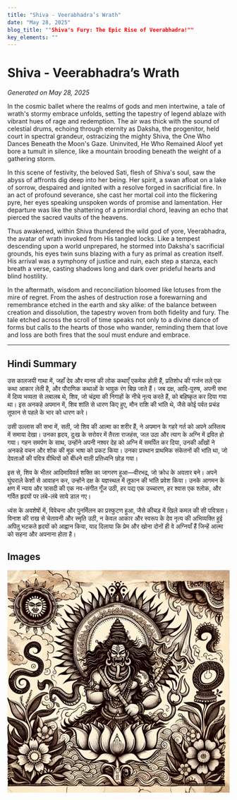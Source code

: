 ```yaml
---
title: "Shiva - Veerabhadra’s Wrath"
date: "May 28, 2025"
blog_title: ""Shiva's Fury: The Epic Rise of Veerabhadra!""
key_elements: ""
---
```


# Shiva - Veerabhadra’s Wrath

*Generated on May 28, 2025*

In the cosmic ballet where the realms of gods and men intertwine, a tale of wrath's stormy embrace unfolds, setting the tapestry of legend ablaze with vibrant hues of rage and redemption. The air was thick with the sound of celestial drums, echoing through eternity as Daksha, the progenitor, held court in spectral grandeur, ostracizing the mighty Shiva, the One Who Dances Beneath the Moon's Gaze. Uninvited, He Who Remained Aloof yet bore a tumult in silence, like a mountain brooding beneath the weight of a gathering storm.

In this scene of festivity, the beloved Sati, flesh of Shiva's soul, saw the abyss of affronts dig deep into her being. Her spirit, a swan afloat on a lake of sorrow, despaired and ignited with a resolve forged in sacrificial fire. In an act of profound severance, she cast her mortal coil into the flickering pyre, her eyes speaking unspoken words of promise and lamentation. Her departure was like the shattering of a primordial chord, leaving an echo that pierced the sacred vaults of the heavens.

Thus awakened, within Shiva thundered the wild god of yore, Veerabhadra, the avatar of wrath invoked from His tangled locks. Like a tempest descending upon a world unprepared, he stormed into Daksha's sacrificial grounds, his eyes twin suns blazing with a fury as primal as creation itself. His arrival was a symphony of justice and ruin, each step a stanza, each breath a verse, casting shadows long and dark over prideful hearts and blind hostility.

In the aftermath, wisdom and reconciliation bloomed like lotuses from the mire of regret. From the ashes of destruction rose a forewarning and remembrance etched in the earth and sky alike: of the balance between creation and dissolution, the tapestry woven from both fidelity and fury. The tale etched across the scroll of time speaks not only to a divine dance of forms but calls to the hearts of those who wander, reminding them that love and loss are both fires that the soul must endure and embrace.

---

## Hindi Summary

उस कालजयी गाथा में, जहाँ देव और मानव की लोक कथाएँ एकमेक होती हैं, प्रतिशोध की गर्जन तले एक कथा आकार लेती है, और पौराणिक कथाओं के भावुक रंग बिछ जाते हैं। जब दक्ष, आदि-पुरुष, अपनी सभा में दिव्य भव्यता से लबालब थे, शिव, जो चंद्रमा की निगाहों के नीचे नृत्य करते हैं, को बहिष्कृत कर दिया गया था। इस अनकहे अपमान में, शिव शांति से धारण किए हुए, मौन राशि की भांति थे, जैसे कोई पर्वत प्रचंड तूफान से पहले के भार को धारण करे।

उसी उल्लास की सभा में, सती, जो शिव की आत्मा का शरीर हैं, ने अपमान के गहरे गर्त को अपने अस्तित्व में समाया देखा। उनका हृदय, दुःख के सरोवर में तैरता राजहंस, जल उठा और त्याग के अग्नि में द्रवित हो गया। गहन समर्पण के साथ, उन्होंने अपनी नश्वर देह को अग्नि में समर्पित कर दिया, उनकी आँखों ने अनकहे वचन और शोक की मूक भाषा को प्रकट किया। उनका प्रस्थान प्राथमिक संकेतनों की भांति था, जो देवताओं की पवित्र वीथियों को बींधने वाली प्रतिध्वनि छोड़ गया।

इस से, शिव के भीतर आदिमाविवर्त शक्ति का जागरण हुआ—वीरभद्र, जो क्रोध के अवतार बने। अपने घुंघराले केशों से आवाहन कर, उन्होंने दक्ष के यज्ञस्थल में तूफान की भांति प्रवेश किया। उनके आगमन के क्षण में न्याय और त्रासदी की एक नव-संगीत गूँज उठी, हर पद्य एक उच्चारण, हर श्वास एक श्लोक, और गर्वित हृदयों पर लंबे-लंबे साये डाल गए।

ध्वंस के अवशेषों में, विवेचना और पुनर्मिलन का प्रस्फुटण हुआ, जैसे कीचड़ में खिले कमल की सी पवित्रता। विनाश की राख से चेतावनी और स्मृति उठी, न केवल आकार और स्वरूप के देव नृत्य की अभिव्यक्ति हुई अपितु भटकते हृदयों को आह्वान किया, याद दिलाया कि प्रेम और खोना दोनों ही वे अग्नियाँ हैं जिन्हें आत्मा को सहना और अपनाना होता है।

## Images

![Shiva - Veerabhadra’s Wrath - Variation 1](https://raw.githubusercontent.com/amarshat/mithila-content/main/images/2025/05/2025-05-28-pm-shiva-veerabhadras-wrath.png)

